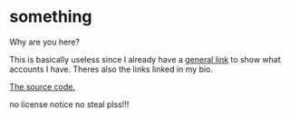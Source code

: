 # something

Why are you here?

This is basically useless since I already have a [general link](https://solo.to/superpenguin) to show what accounts I have.
Theres also the links linked in my bio.

[The source code.](https://github.com/CoolPenguin27/coolpenguin27.github.io)

no license notice no steal plss!!!
